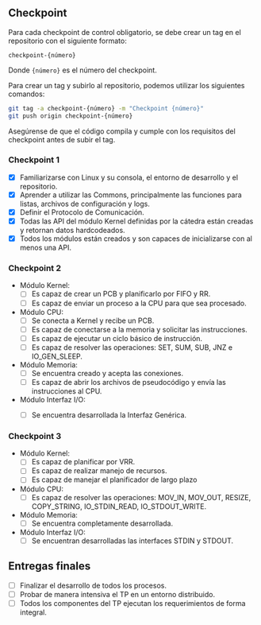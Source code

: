 ## Checkpoint

Para cada checkpoint de control obligatorio, se debe crear un tag en el
repositorio con el siguiente formato:

```
checkpoint-{número}
```

Donde `{número}` es el número del checkpoint.

Para crear un tag y subirlo al repositorio, podemos utilizar los siguientes
comandos:

```bash
git tag -a checkpoint-{número} -m "Checkpoint {número}"
git push origin checkpoint-{número}
```

Asegúrense de que el código compila y cumple con los requisitos del checkpoint
antes de subir el tag.

### Checkpoint 1

- [x] Familiarizarse con Linux y su consola, el entorno de desarrollo y el repositorio.
- [x] Aprender a utilizar las Commons, principalmente las funciones para listas, archivos de configuración y logs.
- [x] Definir el Protocolo de Comunicación.
- [x] Todas las API del módulo Kernel definidas por la cátedra están creadas y retornan datos hardcodeados.
- [x] Todos los módulos están creados y son capaces de inicializarse con al menos una API.

### Checkpoint 2

- Módulo Kernel:
    - [ ] Es capaz de crear un PCB y planificarlo por FIFO y RR.
    - [ ] Es capaz de enviar un proceso a la CPU para que sea procesado.
- Módulo CPU:
    - [ ] Se conecta a Kernel y recibe un PCB.
    - [ ] Es capaz de conectarse a la memoria y solicitar las instrucciones.
    - [ ] Es capaz de ejecutar un ciclo básico de instrucción.
    - [ ] Es capaz de resolver las operaciones: SET, SUM, SUB, JNZ e IO_GEN_SLEEP.
- Módulo Memoria:
    - [ ] Se encuentra creado y acepta las conexiones.
    - [ ] Es capaz de abrir los archivos de pseudocódigo y envía las instrucciones al CPU.
- Módulo Interfaz I/O:
    - [ ] Se encuentra desarrollada la Interfaz Genérica.


### Checkpoint 3

- Módulo Kernel:
    - [ ] Es capaz de planificar por VRR.
    - [ ] Es capaz de realizar manejo de recursos.
    - [ ] Es capaz de manejar el planificador de largo plazo
- Módulo CPU:
    - [ ] Es capaz de resolver las operaciones: MOV_IN, MOV_OUT, RESIZE, COPY_STRING, IO_STDIN_READ, IO_STDOUT_WRITE.
- Módulo Memoria:
    - [ ] Se encuentra completamente desarrollada.
- Módulo Interfaz I/O:
    - [ ] Se encuentran desarrolladas las interfaces STDIN y STDOUT.

## Entregas finales

- [ ] Finalizar el desarrollo de todos los procesos.
- [ ] Probar de manera intensiva el TP en un entorno distribuido.
- [ ] Todos los componentes del TP ejecutan los requerimientos de forma integral.